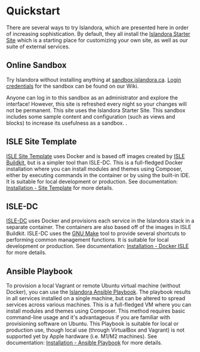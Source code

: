 # Quickstart

There are several ways to try Islandora, which are presented here in order of increasing sophistication. By default, they all install the [Islandora Starter Site](https://github.com/Islandora-Devops/islandora-starter-site) which is a starting place for customizing your own site, as well as our suite of external services.

## Online Sandbox

Try Islandora without installing anything at [sandbox.islandora.ca](https://sandbox.islandora.ca/).
[Login credentials](https://github.com/Islandora/documentation/wiki/Sandbox.Islandora.ca-online-credentials) for the sandbox can be found on our Wiki.

Anyone can log in to this sandbox as an administrator and explore the interface! However, this site is refreshed every night so your changes will not be permanent. This site uses the Islandora Starter Site. This sandbox includes some sample content and configuration (such as views and blocks) to increase its usefulness as a sandbox. .

## ISLE Site Template 

[ISLE Site Template](https://github.com/Islandora-Devops/isle-site-template) uses Docker and is based off images created by [ISLE Buildkit](https://github.com/Islandora-Devops/isle-buildkit), but is a simpler tool than ISLE-DC. This is a full-fledged Docker installation where you can install modules and themes using Composer, either by executing commands in the container or by using the built-in IDE.  It is suitable for local development or production. See documentation: [Installation - Site Template](docker/site-template/site-template.md) for more details. 

## ISLE-DC

[ISLE-DC](https://github.com/Islandora-Devops/isle-dc) uses Docker and provisions each service in the Islandora stack in a separate container. The containers are also based off of the images in ISLE Buildkit. ISLE-DC uses the [GNU Make](https://www.gnu.org/software/make/) tool to provide several shortcuts to performing common management functions. It is suitable for local development or production.  See documentation: [Installation - Docker ISLE](docker/isle-dc/docker-local.md) for more details.


## Ansible Playbook

To provision a local Vagrant or remote Ubuntu virtual machine (without Docker), you can use the [Islandora Ansible Playbook](https://github.com/Islandora-Devops/islandora-playbook). The playbook results in all services installed on a single machine, but can be altered to spread services across various machines. This is a full-fledged VM where you can install modules and themes using Composer. This method requires basic command-line usage and it's advantageous if you are familiar with provisioning software on Ubuntu. This Playbook is suitable for local or production use, though local use (through VirtualBox and Vagrant) is not supported yet by Apple hardware (i.e. M1/M2 machines). See documentation: [Installation - Ansible Playbook](playbook.md) for more details.
